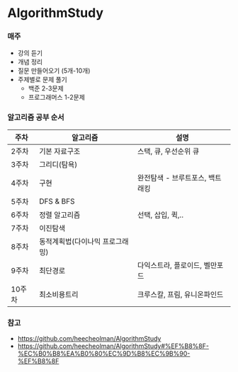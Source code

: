 # AlgorithmStudy

### 매주
- 강의 듣기
-  개념 정리
-  질문 만들어오기 (5개-10개)
-  주제별로 문제 풀기
   - 백준 2-3문제
   - 프로그래머스 1-2문제


### 알고리즘 공부 순서
|주차|알고리즘|설명|
|------|---|---|
|2주차|기본 자료구조|스택, 큐, 우선순위 큐|
|3주차|그리디(탐욕)||
|4주차|구현|완전탐색 - 브루트포스, 백트래킹|
|5주차|DFS & BFS||
|6주차|정렬 알고리즘|선택, 삽입, 퀵,..|
|7주차|이진탐색||
|8주차|동적계획법(다이나믹 프로그래밍)||
|9주차|최단경로|다익스트라, 플로이드, 벨만포드|
|10주차|최소비용트리|크루스칼, 프림, 유니온파인드|

### 참고
- https://github.com/heecheolman/AlgorithmStudy
- https://github.com/heecheolman/AlgorithmStudy#%EF%B8%8F-%EC%B0%B8%EA%B0%80%EC%9D%B8%EC%9B%90-%EF%B8%8F
